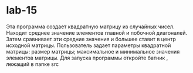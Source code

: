 # lab-15
Эта программа создает квадратную матрицу из случайных чисел.
Находит среднее значение элементов главной и побочной диагоналей.
Затем сравнивает эти средние значения и большее ставит в центр исходной матрицы.
Пользователь задает параметры квадратной матрицы:
размер матрицы;
максимальное и минимальное значения элементов матрицы.
Для запуска программы откройте батник , лежащий в папке src
